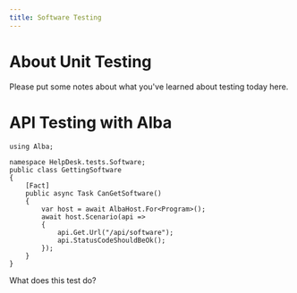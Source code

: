 ```yaml
---
title: Software Testing
---
```


# About Unit Testing

Please put some notes about what you've learned about testing today here.


# API Testing with Alba

```
using Alba;

namespace HelpDesk.tests.Software;
public class GettingSoftware
{
    [Fact]
    public async Task CanGetSoftware()
    {
        var host = await AlbaHost.For<Program>();
        await host.Scenario(api =>
        {
            api.Get.Url("/api/software");
            api.StatusCodeShouldBeOk();
        });
    }
}
```

What does this test do?

